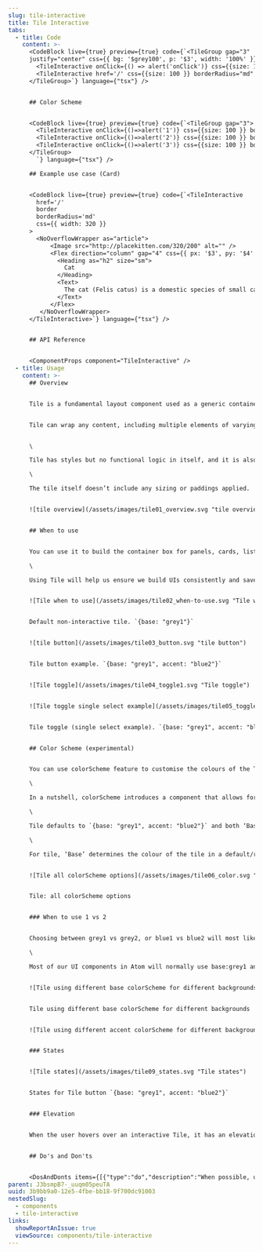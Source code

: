 ```yaml
---
slug: tile-interactive
title: Tile Interactive
tabs:
  - title: Code
    content: >-
      <CodeBlock live={true} preview={true} code={`<TileGroup gap="3"
      justify="center" css={{ bg: '$grey100', p: '$3', width: '100%' }}>
        <TileInteractive onClick={() => alert('onClick')} css={{size: 100 }} borderRadius="md" />
        <TileInteractive href='/' css={{size: 100 }} borderRadius="md" border />
      </TileGroup>`} language={"tsx"} />


      ## Color Scheme


      <CodeBlock live={true} preview={true} code={`<TileGroup gap="3">
        <TileInteractive onClick={()=>alert('1')} css={{size: 100 }} borderRadius="md" border colorScheme={{ base: 'blue1' }} />
        <TileInteractive onClick={()=>alert('2')} css={{size: 100 }} borderRadius="md" border colorScheme={{ base: 'purple2' }} />
        <TileInteractive onClick={()=>alert('3')} css={{size: 100 }} borderRadius="md" border colorScheme={{ base: 'grey2' }} />
      </TileGroup>
        `} language={"tsx"} />

      ## Example use case (Card)


      <CodeBlock live={true} preview={true} code={`<TileInteractive
        href='/'
        border
        borderRadius='md'
        css={{ width: 320 }}
      >
        <NoOverflowWrapper as="article">
            <Image src="http://placekitten.com/320/200" alt="" />
            <Flex direction="column" gap="4" css={{ px: '$3', py: '$4' }}>
              <Heading as="h2" size="sm">
                Cat
              </Heading>
              <Text>
                The cat (Felis catus) is a domestic species of small carnivorous mammal.
              </Text>
            </Flex>
         </NoOverflowWrapper>
      </TileInteractive>`} language={"tsx"} />


      ## API Reference


      <ComponentProps component="TileInteractive" />
  - title: Usage
    content: >-
      ## Overview


      Tile is a fundamental layout component used as a generic container to build the surface of panels, cards, lists and other content components that group information.


      Tile can wrap any content, including multiple elements of varying types and sizes, like images, text, buttons, links, badges, icons, etc.


      \

      Tile has styles but no functional logic in itself, and it is also used to provide common styles for [Tile button](/components/surfaces/tile-interactive) and [Tile toggle](/components/surfaces/tile-toggle-group) which are interactive elements.\

      \

      The tile itself doesn’t include any sizing or paddings applied.


      ![tile overview](/assets/images/tile01_overview.svg "tile overview")


      ## When to use


      You can use it to build the container box for panels, cards, lists, and other content components that group information.\

      \

      Using Tile will help us ensure we build UIs consistently and save time when designers are deciding styles and when developers are building them.


      ![Tile when to use](/assets/images/tile02_when-to-use.svg "Tile when to use")


      Default non-interactive tile. `{base: "grey1"}`


      ![tile button](/assets/images/tile03_button.svg "tile button")


      Tile button example. `{base: "grey1", accent: "blue2"}`


      ![Tile toggle](/assets/images/tile04_toggle1.svg "Tile toggle")


      ![Tile toggle single select example](/assets/images/tile05_toggle2.svg "Tile toggle single select example")


      Tile toggle (single select example). `{base: "grey1", accent: "blue2"}`


      ## Color Scheme (experimental)


      You can use colorScheme feature to customise the colours of the Tile. ColorScheme is experimental. You can read more about how it currently works and available options on [the repository's github](https://github.com/Atom-Learning/components/tree/main/lib/src/experiments/color-scheme#readme).\

      \

      In a nutshell, colorScheme introduces a component that allows for base and accent theme properties, as well as an interactive contrast mode that affects all interactive components. The 'base' property is used for the base colors of the wrapped component, while "accent" is used for highlighted and interactive elements.\

      \

      Tile defaults to `{base: "grey1", accent: "blue2"}` and both ‘Base’ and ‘Accent’ currently accept any of the following options: grey1, grey2, blue1, blue2, purple1, purple2...\

      \

      For tile, ‘Base’ determines the colour of the tile in a default/resting state (including its hover, pressed, focus), and ‘Accent’ determines the colour when the tile is selected (including its hover, pressed, focus).


      ![Tile all colorScheme options](/assets/images/tile06_color.svg "Tile all colorScheme options")


      Tile: all colorScheme options


      ### When to use 1 vs 2


      Choosing between grey1 vs grey2, or blue1 vs blue2 will most likely be determined by the background where the component is displayed and the emphasis that you want it to have against the rest of the UI elements on the page/section.\

      \

      Most of our UI components in Atom will normally use base:grey1 and accent:blue1, and you can mix-match any of these.


      ![Tile using different base colorScheme for different backgrounds](/assets/images/tile07_basecolor.svg "Tile using different base colorScheme for different backgrounds")


      Tile using different base colorScheme for different backgrounds


      ![Tile using different accent colorScheme for different backgrounds when selected](/assets/images/tile08_accentcolor.svg "Tile using different accent colorScheme for different backgrounds when selected")


      ### States


      ![Tile states](/assets/images/tile09_states.svg "Tile states")


      States for Tile button `{base: "grey1", accent: "blue2"}`


      ### Elevation


      When the user hovers over an interactive Tile, it has an elevation defined by a shadow and a position change.


      ## Do's and Don'ts


      <DosAndDonts items={[{"type":"do","description":"When possible, user border colour to separate the tile from the background.","image":"/assets/images/tile11_do.svg"},{"type":"dont","description":"Don't use too pale text inside tiles to avoid accessibility issues.","image":"/assets/images/tile12_dont.svg"},{"type":"do","description":"Group Tiles by theme using the same colorScheme and consistent styles.","image":"/assets/images/tile13_do.svg"},{"type":"avoid","description":"Using mismatching tiles with different styles when they are part of the same group."}]} />
parent: J3bsmpB7-_uuqm05peuTA
uuid: 3b9bb9a0-12e5-4fbe-bb18-9f700dc91003
nestedSlug:
  - components
  - tile-interactive
links:
  showReportAnIssue: true
  viewSource: components/tile-interactive
---
```

